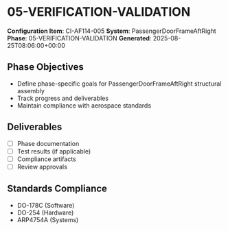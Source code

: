 # 05-VERIFICATION-VALIDATION

**Configuration Item**: CI-AF114-005
**System**: PassengerDoorFrameAftRight
**Phase**: 05-VERIFICATION-VALIDATION
**Generated**: 2025-08-25T08:06:00+00:00

## Phase Objectives
- Define phase-specific goals for PassengerDoorFrameAftRight structural assembly
- Track progress and deliverables
- Maintain compliance with aerospace standards

## Deliverables
- [ ] Phase documentation
- [ ] Test results (if applicable)
- [ ] Compliance artifacts
- [ ] Review approvals

## Standards Compliance
- DO-178C (Software)
- DO-254 (Hardware)
- ARP4754A (Systems)

